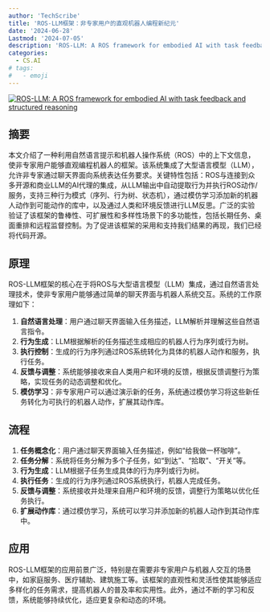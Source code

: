 ```yaml
---
author: 'TechScribe'
title: 'ROS-LLM框架：非专家用户的直观机器人编程新纪元'
date: '2024-06-28'
Lastmod: '2024-07-05'
description: 'ROS-LLM: A ROS framework for embodied AI with task feedback and structured reasoning'
categories:
  - CS.AI
# tags:
#   - emoji
---
```


[![ROS-LLM: A ROS framework for embodied AI with task feedback and structured reasoning](https://arxiv-research-1301205113.cos.ap-guangzhou.myqcloud.com/images/2406.19741v2.pdf_0.jpg)](https://arxiv.org/abs/2406.19741v2)

## 摘要

本文介绍了一种利用自然语言提示和机器人操作系统（ROS）中的上下文信息，使非专家用户能够直观编程机器人的框架。该系统集成了大型语言模型（LLM），允许非专家通过聊天界面向系统表达任务要求。关键特性包括：ROS与连接到众多开源和商业LLM的AI代理的集成，从LLM输出中自动提取行为并执行ROS动作/服务，支持三种行为模式（序列、行为树、状态机），通过模仿学习添加新的机器人动作到可能动作的库中，以及通过人类和环境反馈进行LLM反思。广泛的实验验证了该框架的鲁棒性、可扩展性和多样性场景下的多功能性，包括长期任务、桌面重排和远程监督控制。为了促进该框架的采用和支持我们结果的再现，我们已经将代码开源。<!--more-->

## 原理

ROS-LLM框架的核心在于将ROS与大型语言模型（LLM）集成，通过自然语言处理技术，使非专家用户能够通过简单的聊天界面与机器人系统交互。系统的工作原理如下：
1. **自然语言处理**：用户通过聊天界面输入任务描述，LLM解析并理解这些自然语言指令。
2. **行为生成**：LLM根据解析的任务描述生成相应的机器人行为序列或行为树。
3. **执行控制**：生成的行为序列通过ROS系统转化为具体的机器人动作和服务，执行任务。
4. **反馈与调整**：系统能够接收来自人类用户和环境的反馈，根据反馈调整行为策略，实现任务的动态调整和优化。
5. **模仿学习**：非专家用户可以通过演示新的任务，系统通过模仿学习将这些新任务转化为可执行的机器人动作，扩展其动作库。

## 流程

1. **任务概念化**：用户通过聊天界面输入任务描述，例如“给我做一杯咖啡”。
2. **任务分解**：系统将任务分解为多个子任务，如“到达”、“拾取”、“开关”等。
3. **行为生成**：LLM根据子任务生成具体的行为序列或行为树。
4. **执行任务**：生成的行为序列通过ROS系统执行，机器人完成任务。
5. **反馈与调整**：系统接收并处理来自用户和环境的反馈，调整行为策略以优化任务执行。
6. **扩展动作库**：通过模仿学习，系统可以学习并添加新的机器人动作到其动作库中。

## 应用

ROS-LLM框架的应用前景广泛，特别是在需要非专家用户与机器人交互的场景中，如家庭服务、医疗辅助、建筑施工等。该框架的直观性和灵活性使其能够适应多样化的任务需求，提高机器人的普及率和实用性。此外，通过不断的学习和反馈，系统能够持续优化，适应更复杂和动态的环境。